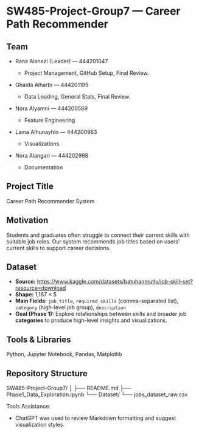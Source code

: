# SW485-Project-Group7 — Career Path Recommender

## Team
* Rana Alanezi (Leader) — 444201047
  * Project Management, GitHub Setup, Final Review.

* Ghaida Alharbi — 444201195
  * Data Loading, General Stats, Final Review.

* Nora Alyamni — 444200569
  * Feature Engineering

* Lama Alhunayhin — 444200963
  * Visualizations

* Nora Alangari — 444202998
  * Documentation

## Project Title
Career Path Recommender System

## Motivation
Students and graduates often struggle to connect their current skills with suitable job roles.
Our system recommends job titles based on users' current skills to support career decisions.

## Dataset
- **Source:** https://www.kaggle.com/datasets/batuhanmutlu/job-skill-set?resource=download
- **Shape:** 1,167 × 5
- **Main Fields:** `job_title`, `required_skills` (comma-separated list), `category` (high-level job group), `description`
- **Goal (Phase 1):** Explore relationships between skills and broader job **categories** to produce high-level insights and visualizations.

## Tools & Libraries
Python, Jupyter Notebook, Pandas, Matplotlib

## Repository Structure

SW485-Project-Group7/
│
├── README.md
├── Phase1_Data_Exploration.ipynb
└── Dataset/
    └── jobs_dataset_raw.csv

Tools Assistance:
- ChatGPT was used to review Markdown formatting and suggest visualization styles.